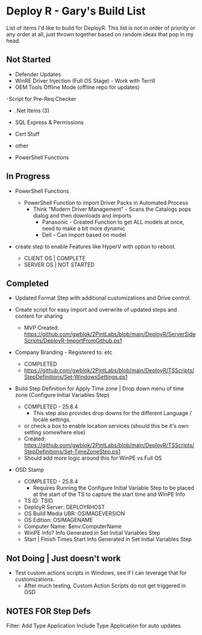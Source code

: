 # Deploy R - Gary's Build List

List of items I'd like to build for DeployR.  This list is not in order of priority or any order at all, just thrown together based on random ideas that pop in my head.

## Not Started

- Defender Updates
- WinRE Driver Injection (Full OS Stage) - Work with Terrill
- OEM Tools Offline Mode (offline repo for updates)

-Script for Pre-Req Checker
 - .Net Items (3)
 - SQL Express & Permissions
 - Cert Stuff
 - other

- PowerShell Functions

## In Progress

- PowerShell Functions
  - PowerShell Function to import Driver Packs in Automated Process
    - Think "Modern Driver Management" - Scans the Catalogs pops dialog and then downloads and imports
      - Panasonic - Created Function to get ALL models at once, need to make a bit more dynamic
      - Dell - Can import based on model
     
        
- create step to enable Features like HyperV with option to reboot.
  - CLIENT OS | COMPLETE
  - SERVER OS | NOT STARTED


## Completed

- Updated Format Step with additional customizations and Drive control.
- Create script for easy import and overwrite of updated steps and content for sharing
  - MVP Created: <https://github.com/gwblok/2PintLabs/blob/main/DeployR/ServerSideScripts/DeployR-ImportFromGithub.ps1>

- Company Branding - Registered to: etc
  - COMPLETED
  - <https://github.com/gwblok/2PintLabs/blob/main/DeployR/TSScripts/StepDefinitions/Set-WindowsSettings.ps1>

- Build Step Definition for Apply Time zone | Drop down menu of time zone (Configure Initial Variables Step)
  - COMPLETED - 25.8.4
    - This step also provides drop downs for the different Language / locale settings.
  - or check a box to enable location services (should this be it's own setting somewhere else)
  - Created: <https://github.com/gwblok/2PintLabs/blob/main/DeployR/TSScripts/StepDefinitions/Set-TimeZoneStep.ps1>
  - Should add more logic around this for WinPE vs Full OS

- OSD Stamp
  - COMPLETED - 25.8.4
    - Requires Running the Configure Initial Variable Step to be placed at the start of the TS to capture the start time and WinPE Info
  - TS ID:                  TSID
  - DeployR Server:         DEPLOYRHOST
  - OS Build Media UBR:     OSIMAGEVERSION
  - OS Edition:             OSIMAGENAME
  - Computer Name:          $env:ComputerName
  - WinPE Info?             Info Generated in Set Initial Variables Step
  - Start | Finish Times    Start Info Generated in Set Initial Variables Step

## Not Doing | Just doesn't work

- Test custom actions scripts in Windows, see if I can leverage that for customizations.
  - After much testing, Custom Action Scripts do not get triggered in OSD

## NOTES FOR Step Defs
Filter: Add Type Application
Include Type Application for auto updates.

